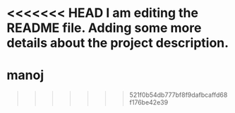<<<<<<< HEAD
I am editing the README file. Adding some more details about the project description.
=======
# manoj
>>>>>>> 521f0b54db777bf8f9dafbcaffd68f176be42e39
